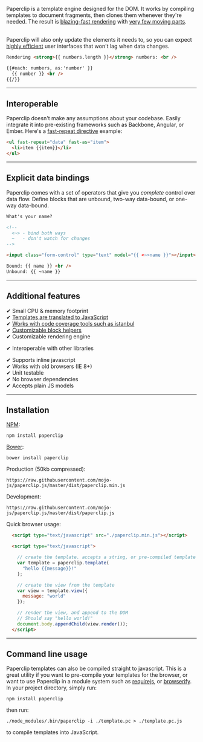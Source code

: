 Paperclip is a template engine designed for the DOM. It works by compiling templates to document fragments, then clones them whenever they're needed. The result is [blazing-fast rendering](http://jsperf.com/pc-templating-comparison) with <a href="https://pbs.twimg.com/media/B1Z3mHHCcAAk7Zc.png:large">very few moving parts</a>.
<br /><br />

Paperclip will also only update the elements it needs to, so you can expect [highly efficient](http://requirebin.com/?gist=425cdb646205bb819477) user interfaces that won't lag when data changes. 

<!--
{
  numbers: _.shuffle(_.range(1000))
}
-->

```html
Rendering <strong>{{ numbers.length }}</strong> numbers: <br />

{{#each: numbers, as:'number' }}
  {{ number }} <br />
{{/}}
```

-------------------------------------------------------------------

## Interoperable

Paperclip doesn't make any assumptions about your codebase. Easily integrate it into pre-existing frameworks such as Backbone, Angular, or Ember. Here's a [fast-repeat directive](http://plnkr.co/edit/dgalyKuVqJdfKLGJNdnm?p=preview) example:

```html
<ul fast-repeat="data" fast-as="item">
  <li>item {{item}}</li>
</ul>
```

------------------------------------------------------------------

## Explicit data bindings

Paperclip comes with a set of operators that give you *complete* control over data flow. Define blocks that are unbound, two-way data-bound, or one-way data-bound.

<!--
{
  name: "Will Ferrell"
}
-->

```html
What's your name?

<!-- 
  <~> - bind both ways
  ~   - don't watch for changes
-->

<input class="form-control" type="text" model="{{ <~>name }}"></input>

Bound: {{ name }} <br />
Unbound: {{ ~name }}
```

<!-------------------------------------------------------------------

## Interoperable

Paperclip doesn't do anything fancy to your templates. Everything's converted into regular DOM nodes which you can easily manipulate after a view has been rendered. 

-->

------------------------------------------------------------------

## Additional features

✔ Small CPU & memory footprint <br />
✔ [Templates are translated to JavaScript](https://gist.github.com/crcn/2565c78c03a4a65cb524)  <br />
✔  [Works with code coverage tools such as istanbul](https://cloud.githubusercontent.com/assets/757408/4878446/ab0896ba-630c-11e4-9d14-fa1fc0179b1e.png) <br />
✔ [Customizable block helpers](http://requirebin.com/?gist=858e3b7928eea5e1bed6) <br />
✔ Customizable rendering engine <br />
<!--✔ No strange DOM manipulations / quirks <br />-->
✔ Interoperable with other libraries <br />
<!--✔ Rendered views are manipulable - paperclip won't overwrite any changes<br />-->
✔ Supports inline javascript <br />
✔ Works with old browsers (IE 8+) <br />
✔ Unit testable <br />
✔ No browser dependencies <br />
✔ Accepts plain JS models <br />


------------------------------------------------------------------

## Installation

[NPM](http://nodejs.org): 

`npm install paperclip`

[Bower](http://bower.io/): 

`bower install paperclip`

Production (50kb compressed):

`https://raw.githubusercontent.com/mojo-js/paperclip.js/master/dist/paperclip.min.js`

Development:

`https://raw.githubusercontent.com/mojo-js/paperclip.js/master/dist/paperclip.js`

Quick browser usage:

```html
  <script type="text/javascript" src="./paperclip.min.js"></script>

  <script type="text/javascript">

    // create the template. accepts a string, or pre-compiled template
    var template = paperclip.template(
      "hello {{message}}!"
    );

    // create the view from the template
    var view = template.view({
      message: "world"
    });

    // render the view, and append to the DOM
    // Should say "hello world!"
    document.body.appendChild(view.render());
  </script>
```

------------------------------------------------------------------

## Command line usage

Paperclip templates can also be compiled straight to javascript. This is a great utility if you want to pre-compile your templates for the browser, or want to use Paperclip in a module system such as [requirejs](http://requirejs.org/), or [browserify](http://browserify.org/). In your project directory, simply run:

```
npm install paperclip
```

then run:

```
./node_modules/.bin/paperclip -i ./template.pc > ./template.pc.js
```

to compile templates into JavaScript.
